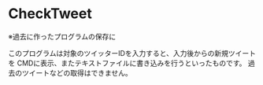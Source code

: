 # CheckTweet
※過去に作ったプログラムの保存に

このプログラムは対象のツイッターIDを入力すると、入力後からの新規ツイートを
CMDに表示、またテキストファイルに書き込みを行うといったものです。
過去のツイートなどの取得はできません。
